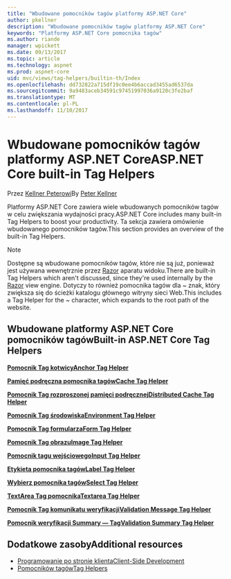 ```yaml
---
title: "Wbudowane pomocników tagów platformy ASP.NET Core"
author: pkellner
description: "Wbudowane pomocników tagów platformy ASP.NET Core"
keywords: "Platformy ASP.NET Core pomocnika tagów"
ms.author: riande
manager: wpickett
ms.date: 09/13/2017
ms.topic: article
ms.technology: aspnet
ms.prod: aspnet-core
uid: mvc/views/tag-helpers/builtin-th/Index
ms.openlocfilehash: dd732822a715df19c0ee4b6accad3455ad6537da
ms.sourcegitcommit: 9a9483aceb34591c97451997036a9120c3fe2baf
ms.translationtype: MT
ms.contentlocale: pl-PL
ms.lasthandoff: 11/10/2017
---
```

# <a name="aspnet-core-built-in-tag-helpers"></a><span data-ttu-id="61af8-104">Wbudowane pomocników tagów platformy ASP.NET Core</span><span class="sxs-lookup"><span data-stu-id="61af8-104">ASP.NET Core built-in Tag Helpers</span></span>

<span data-ttu-id="61af8-105">Przez [Kellner Peterowi](http://peterkellner.net)</span><span class="sxs-lookup"><span data-stu-id="61af8-105">By [Peter Kellner](http://peterkellner.net)</span></span> 

<span data-ttu-id="61af8-106">Platformy ASP.NET Core zawiera wiele wbudowanych pomocników tagów w celu zwiększania wydajności pracy.</span><span class="sxs-lookup"><span data-stu-id="61af8-106">ASP.NET Core includes many built-in Tag Helpers to boost your productivity.</span></span> <span data-ttu-id="61af8-107">Ta sekcja zawiera omówienie wbudowanego pomocników tagów.</span><span class="sxs-lookup"><span data-stu-id="61af8-107">This section provides an overview of the built-in Tag Helpers.</span></span>

> [!NOTE]
> <span data-ttu-id="61af8-108">Dostępne są wbudowane pomocników tagów, które nie są już, ponieważ jest używana wewnętrznie przez [Razor](xref:mvc/views/razor) aparatu widoku.</span><span class="sxs-lookup"><span data-stu-id="61af8-108">There are built-in Tag Helpers which aren't discussed, since they're used internally by the [Razor](xref:mvc/views/razor) view engine.</span></span> <span data-ttu-id="61af8-109">Dotyczy to również pomocnika tagów dla ~ znak, który zwiększa się do ścieżki katalogu głównego witryny sieci Web.</span><span class="sxs-lookup"><span data-stu-id="61af8-109">This includes a Tag Helper for the ~ character, which expands to the root path of the website.</span></span>

## <a name="built-in-aspnet-core-tag-helpers"></a><span data-ttu-id="61af8-110">Wbudowane platformy ASP.NET Core pomocników tagów</span><span class="sxs-lookup"><span data-stu-id="61af8-110">Built-in ASP.NET Core Tag Helpers</span></span>

<span data-ttu-id="61af8-111">**[Pomocnik Tag kotwicy](xref:mvc/views/tag-helpers/builtin-th/anchor-tag-helper)**</span><span class="sxs-lookup"><span data-stu-id="61af8-111">**[Anchor Tag Helper](xref:mvc/views/tag-helpers/builtin-th/anchor-tag-helper)**</span></span>

<span data-ttu-id="61af8-112">**[Pamięć podręczna pomocnika tagów](xref:mvc/views/tag-helpers/builtin-th/cache-tag-helper)**</span><span class="sxs-lookup"><span data-stu-id="61af8-112">**[Cache Tag Helper](xref:mvc/views/tag-helpers/builtin-th/cache-tag-helper)**</span></span>

<span data-ttu-id="61af8-113">**[Pomocnik Tag rozproszonej pamięci podręcznej](xref:mvc/views/tag-helpers/builtin-th/distributed-cache-tag-helper)**</span><span class="sxs-lookup"><span data-stu-id="61af8-113">**[Distributed Cache Tag Helper](xref:mvc/views/tag-helpers/builtin-th/distributed-cache-tag-helper)**</span></span>

<span data-ttu-id="61af8-114">**[Pomocnik Tag środowiska](xref:mvc/views/tag-helpers/builtin-th/environment-tag-helper)**</span><span class="sxs-lookup"><span data-stu-id="61af8-114">**[Environment Tag Helper](xref:mvc/views/tag-helpers/builtin-th/environment-tag-helper)**</span></span>

[comment]: **[FormActionTagHelper](xref:mvc/views/tag-helpers/builtin-th/form-action-tag-helper)**

<span data-ttu-id="61af8-115">**[Pomocnik Tag formularza](xref:mvc/views/working-with-forms#the-form-tag-helper)**</span><span class="sxs-lookup"><span data-stu-id="61af8-115">**[Form Tag Helper](xref:mvc/views/working-with-forms#the-form-tag-helper)**</span></span>

<span data-ttu-id="61af8-116">**[Pomocnik Tag obrazu](xref:mvc/views/tag-helpers/builtin-th/image-tag-helper)**</span><span class="sxs-lookup"><span data-stu-id="61af8-116">**[Image Tag Helper](xref:mvc/views/tag-helpers/builtin-th/image-tag-helper)**</span></span>

<span data-ttu-id="61af8-117">**[Pomocnik tagu wejściowego](xref:mvc/views/working-with-forms#the-input-tag-helper)**</span><span class="sxs-lookup"><span data-stu-id="61af8-117">**[Input Tag Helper](xref:mvc/views/working-with-forms#the-input-tag-helper)**</span></span>

<span data-ttu-id="61af8-118">**[Etykieta pomocnika tagów](xref:mvc/views/working-with-forms#the-label-tag-helper)**</span><span class="sxs-lookup"><span data-stu-id="61af8-118">**[Label Tag Helper](xref:mvc/views/working-with-forms#the-label-tag-helper)**</span></span>

[comment]: **[LinkTagHelper](xref:mvc/views/tag-helpers/builtin-th/link-tag-helper)**

[comment]: **[OptionTagHelper](xref:mvc/views/tag-helpers/builtin-th/option-tag-helper)**

[comment]: **[ScriptTagHelper](xref:mvc/views/tag-helpers/builtin-th/script-tag-helper)**

<span data-ttu-id="61af8-119">**[Wybierz pomocnika tagów](xref:mvc/views/working-with-forms#the-select-tag-helper)**</span><span class="sxs-lookup"><span data-stu-id="61af8-119">**[Select Tag Helper](xref:mvc/views/working-with-forms#the-select-tag-helper)**</span></span>

<span data-ttu-id="61af8-120">**[TextArea Tag pomocnika](xref:mvc/views/working-with-forms#the-textarea-tag-helper)**</span><span class="sxs-lookup"><span data-stu-id="61af8-120">**[Textarea Tag Helper](xref:mvc/views/working-with-forms#the-textarea-tag-helper)**</span></span>

<span data-ttu-id="61af8-121">**[Pomocnik Tag komunikatu weryfikacji](xref:mvc/views/working-with-forms#the-validation-message-tag-helper)**</span><span class="sxs-lookup"><span data-stu-id="61af8-121">**[Validation Message Tag Helper](xref:mvc/views/working-with-forms#the-validation-message-tag-helper)**</span></span>

<span data-ttu-id="61af8-122">**[Pomocnik weryfikacji Summary — Tag](xref:mvc/views/working-with-forms#the-validation-summary-tag-helper)**</span><span class="sxs-lookup"><span data-stu-id="61af8-122">**[Validation Summary Tag Helper](xref:mvc/views/working-with-forms#the-validation-summary-tag-helper)**</span></span>

## <a name="additional-resources"></a><span data-ttu-id="61af8-123">Dodatkowe zasoby</span><span class="sxs-lookup"><span data-stu-id="61af8-123">Additional resources</span></span>

* [<span data-ttu-id="61af8-124">Programowanie po stronie klienta</span><span class="sxs-lookup"><span data-stu-id="61af8-124">Client-Side Development</span></span>](xref:client-side/index)
* [<span data-ttu-id="61af8-125">Pomocników tagów</span><span class="sxs-lookup"><span data-stu-id="61af8-125">Tag Helpers</span></span>](xref:mvc/views/tag-helpers/intro)
